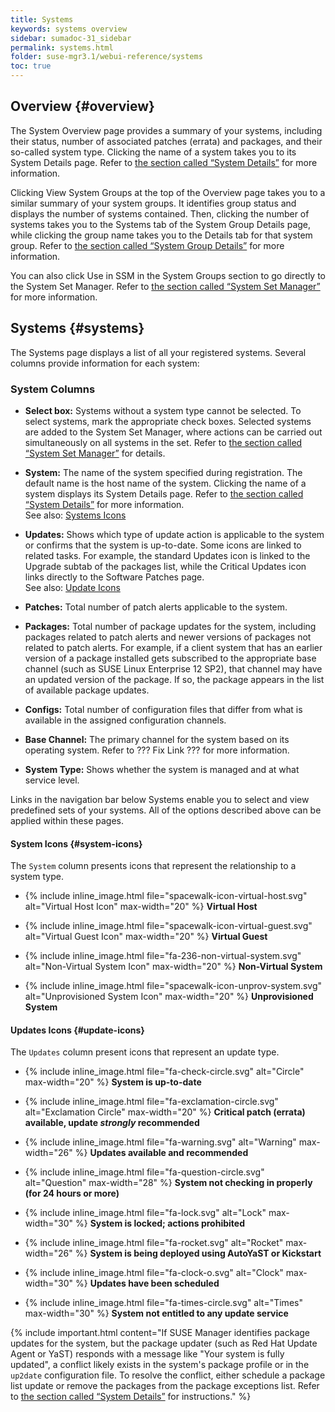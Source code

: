 ```yaml
---
title: Systems
keywords: systems overview
sidebar: sumadoc-31_sidebar
permalink: systems.html
folder: suse-mgr3.1/webui-reference/systems
toc: true
---
```


## Overview {#overview}

The System Overview page provides a summary of your systems, including their status, number of associated patches (errata) and packages, and their so-called system type. Clicking the name of a system takes you to its System Details page. Refer to [the section called “System Details”](system_details/README.md) for more information.

Clicking View System Groups at the top of the Overview page takes you to a similar summary of your system groups. It identifies group status and displays the number of systems contained. Then, clicking the number of systems takes you to the Systems tab of the System Group Details page, while clicking the group name takes you to the Details tab for that system group. Refer to [the section called “System Group Details”](system_groups/system_group_details.md) for more information.

You can also click Use in SSM in the System Groups section to go directly to the System Set Manager. Refer to [the section called “System Set Manager”](system_set_manager/README.md) for more information.

## Systems {#systems}

The Systems page displays a list of all your registered systems. Several columns provide information for each system:

### System Columns

- **Select box:** Systems without a system type cannot be selected. To select systems, mark the appropriate check boxes. Selected systems are added to the System Set Manager, where actions can be carried out simultaneously on all systems in the set. Refer to [the section called “System Set Manager”](../system_set_manager/README.md) for details.

- **System:** The name of the system specified during registration. The default name is the host name of the system. Clicking the name of a system displays its System Details page. Refer to [the section called “System Details”](../system_details/README.md) for more information.
<br/>See also: [Systems Icons](#system-icons)

- **Updates:** Shows which type of update action is applicable to the system or confirms that the system is up-to-date. Some icons are linked to related tasks. For example, the standard Updates icon is linked to the Upgrade subtab of the packages list, while the Critical Updates icon links directly to the Software Patches page.<br/> See also: [Update Icons](#update-icons)

- **Patches:** Total number of patch alerts applicable to the system.

- **Packages:** Total number of package updates for the system, including packages related to patch alerts and newer versions of packages not related to patch alerts. For example, if a client system that has an earlier version of a package installed gets subscribed to the appropriate base channel (such as SUSE Linux Enterprise 12 SP2), that channel may have an updated version of the package. If so, the package appears in the list of available package updates.

- **Configs:** Total number of configuration files that differ from what is available in the assigned configuration channels.

- **Base Channel:** The primary channel for the system based on its operating system. Refer to <span class="label label-info">??? Fix Link ???</span> for more information.

- **System Type:** Shows whether the system is managed and at what service level.

Links in the navigation bar below Systems enable you to select and view predefined sets of your systems. All of the options described above can be applied within these pages.

#### System Icons {#system-icons}

The `System` column presents icons that represent the relationship to a system type.

- {% include inline_image.html file="spacewalk-icon-virtual-host.svg" alt="Virtual Host Icon" max-width="20" %} **Virtual Host**

- {% include inline_image.html file="spacewalk-icon-virtual-guest.svg" alt="Virtual Guest Icon" max-width="20" %} **Virtual Guest**

- {% include inline_image.html file="fa-236-non-virtual-system.svg" alt="Non-Virtual System Icon" max-width="20" %} **Non-Virtual System**

- {% include inline_image.html file="spacewalk-icon-unprov-system.svg" alt="Unprovisioned System Icon" max-width="20" %} **Unprovisioned System**

#### Updates Icons {#update-icons}

The `Updates` column present icons that represent an update type.

- {% include inline_image.html file="fa-check-circle.svg" alt="Circle" max-width="20" %} **System is up-to-date**

- {% include inline_image.html file="fa-exclamation-circle.svg" alt="Exclamation Circle" max-width="20" %} **Critical patch (errata) available, update _strongly_ recommended**

- {% include inline_image.html file="fa-warning.svg" alt="Warning" max-width="26" %} **Updates available and recommended**

- {% include inline_image.html file="fa-question-circle.svg" alt="Question" max-width="28" %} **System not checking in properly (for 24 hours or more)**

- {% include inline_image.html file="fa-lock.svg" alt="Lock" max-width="30" %} **System is locked; actions prohibited**

- {% include inline_image.html file="fa-rocket.svg" alt="Rocket" max-width="26" %} **System is being deployed using AutoYaST or Kickstart**

- {% include inline_image.html file="fa-clock-o.svg" alt="Clock" max-width="30" %} **Updates have been scheduled**

- {% include inline_image.html file="fa-times-circle.svg" alt="Times" max-width="30" %} **System not entitled to any update service**


{% include important.html content="If SUSE Manager identifies package updates for the system, but the package updater (such as Red Hat Update Agent or YaST) responds with a message like &quot;Your system is fully updated&quot;, a conflict likely exists in the system&#039;s package profile or in the `up2date` configuration file. To resolve the conflict, either schedule a package list update or remove the packages from the package exceptions list. Refer to [the section called “System Details”](../system_details/README.md) for instructions." %}




